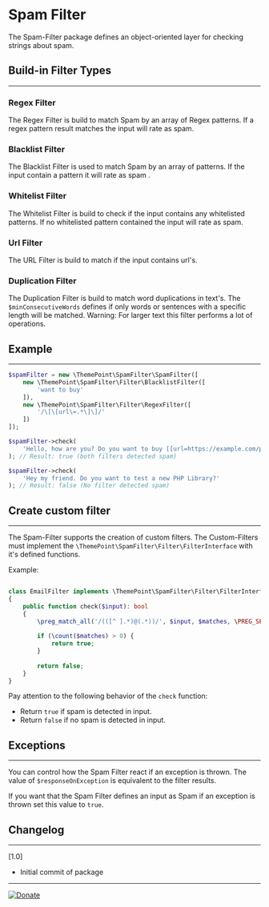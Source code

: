 Spam Filter
========================

The Spam-Filter package defines an object-oriented layer for checking strings about spam.

Build-in Filter Types
---------------------
---

### Regex Filter
The Regex Filter is build to match Spam by an array of Regex patterns.
If a regex pattern result matches the input will rate as spam.

### Blacklist Filter
The Blacklist Filter is used to match Spam by an array of patterns. 
If the input contain a pattern it will rate as spam .

### Whitelist Filter
The Whitelist Filter is build to check if the input contains any whitelisted patterns. 
If no whitelisted pattern contained the input will rate as spam.

### Url Filter
The URL Filter is build to match if the input contains url's.

### Duplication Filter
The Duplication Filter is build to match word duplications in text's.
The `$minConsecutiveWords` defines if only words or sentences with a specific length will be matched.
Warning: For larger text this filter performs a lot of operations.

Example
-------
---
```php
$spamFilter = new \ThemePoint\SpamFilter\SpamFilter([
    new \ThemePoint\SpamFilter\Filter\BlacklistFilter([
        'want to buy'
    ]),
    new \ThemePoint\SpamFilter\Filter\RegexFilter([
        '/\[\[url\=.*\]\]/'
    ])
]);

$spamFilter->check(
    'Hello, how are you? Do you want to buy [[url=https://example.com/product]] this Product?'
); // Result: true (both filters detected spam)

$spamFilter->check(
    'Hey my friend. Do you want to test a new PHP Library?'
); // Result: false (No filter detected spam)

```

Create custom filter
-----------------
---

The Spam-Filter supports the creation of custom filters.
The Custom-Filters must implement the `\ThemePoint\SpamFilter\Filter\FilterInterface` with it's defined functions.

Example:
```php

class EmailFilter implements \ThemePoint\SpamFilter\Filter\FilterInterface
{
    public function check($input): bool
    {
        \preg_match_all('/(([^ ].*)@(.*))/', $input, $matches, \PREG_SET_ORDER, 0);
        
        if (\count($matches) > 0) {
            return true;
        }
        
        return false;
    }
}
```

Pay attention to the following behavior of the `check` function:

* Return `true` if spam is detected in input.
* Return `false` if no spam is detected in input.
 
Exceptions
----------
---

You can control how the Spam Filter react if an exception is thrown.
The value of `$responseOnException` is equivalent to the filter results.

If you want that the Spam Filter defines an input as Spam if an exception is thrown set this value to `true`.


Changelog
---------
---
[1.0]
* Initial commit of package

----

[![Donate](https://img.shields.io/badge/Donate-PayPal-blue.svg)](https://www.paypal.com/cgi-bin/webscr?cmd=_s-xclick&hosted_button_id=Q98R2QXXMTUF6&source=url)